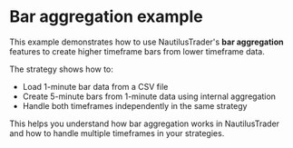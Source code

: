 # Bar aggregation example

This example demonstrates how to use NautilusTrader's **bar aggregation** features to create higher timeframe bars
from lower timeframe data.

The strategy shows how to:

- Load 1-minute bar data from a CSV file
- Create 5-minute bars from 1-minute data using internal aggregation
- Handle both timeframes independently in the same strategy

This helps you understand how bar aggregation works in NautilusTrader and how to handle multiple timeframes
in your strategies.
